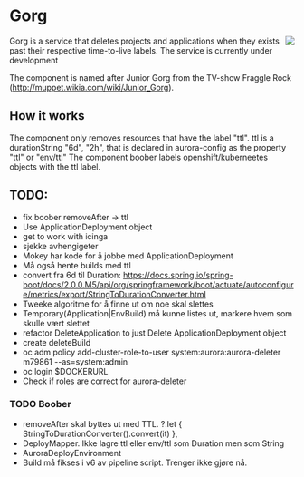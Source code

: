 # Gorg
<img align="right" src="https://vignette.wikia.nocookie.net/muppet/images/3/38/JuniorGorg.jpg/revision/latest/scale-to-width-down/280?cb=20101120230645">

Gorg is a service that deletes projects and applications when they exists past their respective time-to-live labels.
The service is currently under development

The component is named after Junior Gorg from the TV-show Fraggle Rock (http://muppet.wikia.com/wiki/Junior_Gorg).

## How it works
 The component only removes resources that have the label "ttl".
 ttl is a durationString "6d", "2h", that is declared in aurora-config as the property "ttl" or "env/ttl"
 The component boober labels openshift/kuberneetes objects with the ttl label.  


## TODO:
 - fix boober removeAfter -> ttl
 - Use ApplicationDeployment object
 - get to work with icinga
 - sjekke avhengigeter
 - Mokey har kode for å jobbe med ApplicationDeployment
 - Må også hente builds med ttl
 - convert fra 6d til Duration: https://docs.spring.io/spring-boot/docs/2.0.0.M5/api/org/springframework/boot/actuate/autoconfigure/metrics/export/StringToDurationConverter.html
 - Tweeke algoritme for å finne ut om noe skal slettes
 - Temporary(Application|EnvBuild) må kunne listes ut, markere hvem som skulle vært slettet
 - refactor DeleteApplication to just Delete ApplicationDeployment object
 - create deleteBuild
 - oc adm policy add-cluster-role-to-user system:aurora:aurora-deleter m79861 --as=system:admin
 - oc login $DOCKERURL
 - Check if roles are correct for aurora-deleter
 
### TODO Boober
 - removeAfter skal byttes ut med TTL. 
                 ?.let { StringToDurationConverter().convert(it) },
 - DeployMapper. Ikke lagre ttl eller env/ttl som Duration men som String
 - AuroraDeployEnvironment
 - Build må fikses i v6 av pipeline script. Trenger ikke gjøre nå.
